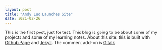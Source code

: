 ```yaml
---
layout: post
title: "Andy Luo Launches Site"
date: 2021-02-26
---
```


This is the first post, just for test. This blog is going to be about some of my projects and some of my learning notes.
About this site: this is built with [Github Page](https://pages.github.com/) and [Jekyll](https://jekyllrb.com/).
The comment add-on is [Gitalk](https://github.com/gitalk)